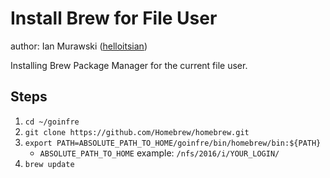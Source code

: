 # Install Brew for File User
author: Ian Murawski ([helloitsian](https://www.github.com/helloitsian))

Installing Brew Package Manager for the current file user.

## Steps

1. `cd ~/goinfre`
2. `git clone https://github.com/Homebrew/homebrew.git`
3. `export PATH=ABSOLUTE_PATH_TO_HOME/goinfre/bin/homebrew/bin:${PATH}`
	* `ABSOLUTE_PATH_TO_HOME` example: `/nfs/2016/i/YOUR_LOGIN/`
4. `brew update`


